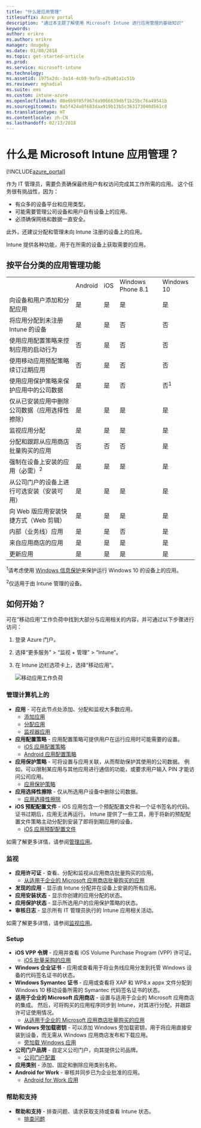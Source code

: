 ```yaml
---
title: "什么是应用管理"
titlesuffix: Azure portal
description: "通过本主题了解使用 Microsoft Intune 进行应用管理的基础知识"
keywords: 
author: erikre
ms.author: erikre
manager: dougeby
ms.date: 01/08/2018
ms.topic: get-started-article
ms.prod: 
ms.service: microsoft-intune
ms.technology: 
ms.assetid: 1975a2dc-3a14-4cb9-9afb-e2ba01a1c51b
ms.reviewer: mghadial
ms.suite: ems
ms.custom: intune-azure
ms.openlocfilehash: 00e6b9f05f967da9066639dbf1b25bc76a49541b
ms.sourcegitcommit: 0a5f424a8f683daa919b13b5c363173040d561c8
ms.translationtype: HT
ms.contentlocale: zh-CN
ms.lasthandoff: 02/13/2018
---
```

# <a name="what-is-microsoft-intune-app-management"></a>什么是 Microsoft Intune 应用管理？


[!INCLUDE[azure_portal](./includes/azure_portal.md)]


作为 IT 管理员，需要负责确保最终用户有权访问完成其工作所需的应用。 这个任务很有挑战性，因为：
- 有众多的设备平台和应用类型。
- 可能需要管理公司设备和用户自有设备上的应用。
- 必须确保网络和数据一直安全。

此外，还建议分配和管理未向 Intune 注册的设备上的应用。

Intune 提供各种功能，用于在所需的设备上获取需要的应用。

## <a name="app-management-capabilities-by-platform"></a>按平台分类的应用管理功能

||||||
|-|-|-|-|-|
|&nbsp; |Android|iOS|Windows Phone 8.1|Windows 10|
|向设备和用户添加和分配应用|是|是|是|是|
|将应用分配到未注册 Intune 的设备|是|是|否|否|
|使用应用配置策略来控制应用的启动行为|否|是|否|否|
|使用移动应用预配策略续订过期应用|否|是|否|否|
|使用应用保护策略来保护应用中的公司数据|是|是|否|否<sup>1</sup>|
|仅从已安装应用中删除公司数据（应用选择性擦除）|是|是|是|是|
|监视应用分配|是|是|是|是|
|分配和跟踪从应用商店批量购买的应用|否|否|否|是|
|强制在设备上安装的应用（必需）<sup>2</sup>|是|是|是|是|
|从公司门户的设备上进行可选安装（安装可用）|是|是|是|是|
|向 Web 版应用安装快捷方式（Web 剪辑）|是|是|是|是|
|内部（业务线）应用|是|是|否|是|
|来自应用商店的应用|是|是|是|是|
|更新应用|是|是|是|是|

<sup>1</sup>请考虑使用 [Windows 信息保护](windows-information-protection-configure.md)来保护运行 Windows 10 的设备上的应用。

<sup>2</sup>仅适用于由 Intune 管理的设备。

## <a name="how-to-get-started"></a>如何开始？

可在“移动应用”工作负荷中找到大部分与应用相关的内容，并可通过以下步骤进行访问：

1. 登录 Azure 门户。
2. 选择“更多服务” > “监视 + 管理” > “Intune”。
3. 在 Intune 边栏选项卡上，选择“移动应用”。

    ![移动应用工作负荷](./media/apps-workload.png)

### <a name="manage"></a>管理计算机上的
- **应用** - 可在此节点处添加、分配和监视大多数应用。
    - [添加应用](apps-add.md)
    - [分配应用](apps-deploy.md)
    - [监视器应用](apps-monitor.md)
- **应用配置策略** - 应用配置策略可提供用户在运行应用时可能需要的设置。
    - [iOS 应用配置策略](app-configuration-policies-use-ios.md)
    - [Android 应用配置策略](app-configuration-policies-use-android.md)
- **应用保护策略** - 可将设置与应用关联，从而帮助保护其使用的公司数据。 例如，可以限制某应用与其他应用进行通信的功能，或要求用户输入 PIN 才能访问公司应用。
    - [应用保护策略](app-protection-policies.md)
- **应用选择性擦除** - 仅从所选用户设备中删除公司数据。
    - [应用选择性擦除](apps-selective-wipe.md)
- **iOS 预配配置文件** - iOS 应用包含一个预配配置文件和一个证书签名的代码。 证书过期后，应用无法再运行。 Intune 提供了一些工具，用于将新的预配配置文件策略主动分配到安装了即将到期应用的设备。
    - [iOS 应用预配配置文件](app-provisioning-profile-ios.md)

如需了解更多详情，请参阅[管理应用](app-management.md)。

### <a name="monitor"></a>监视
- **应用许可证** - 查看、分配和监视从应用商店批量购买的应用。
    - [从适用于企业的 Microsoft 应用商店批量购买的应用](windows-store-for-business.md)
- **发现的应用** - 显示由 Intune 分配并在设备上安装的所有应用。
- **应用安装状态** - 显示你创建的应用分配的状态。
- **应用保护状态** - 显示所选用户的应用保护策略的状态。
- **审核日志** - 显示所有 IT 管理员执行的 Intune 应用相关活动。

如需了解更多详情，请参阅[监视应用](apps-monitor.md)。

### <a name="setup"></a>Setup
- **iOS VPP 令牌** - 应用并查看 iOS Volume Purchase Program (VPP) 许可证。
    - [iOS 批量采购的应用](vpp-apps-ios.md)
- **Windows 企业证书** - 应用或查看用于将业务线应用分发到托管 Windows 设备的代码签名证书的状态。 
- **Windows Symantec 证书** - 应用或查看将 XAP 和 WP8.x appx 文件分配到 Windows 10 移动设备所需的 Symantec 代码签名证书的状态。 
- **适用于企业的 Microsoft 应用商店** - 设置与适用于企业的 Microsoft 应用商店的集成。 然后，可将购买的应用程序同步到 Intune，对其进行分配，并跟踪许可证使用情况。
    - [从适用于企业的 Microsoft 应用商店批量购买的应用](windows-store-for-business.md)
- **Windows 旁加载密钥** - 可以添加 Windows 旁加载密钥，用于将应用直接安装到设备，而无需从 Windows 应用商店发布和下载应用。
    - [旁加载 Windows 应用](app-sideload-windows.md) 
- **公司门户品牌** - 自定义公司门户，向其提供公司品牌。
    - [公司门户配置](company-portal-app.md)
- **应用类别** - 添加、固定和删除应用类别名称。
- **Android for Work** - 审核并同步已为企业批准的应用。
    - [Android for Work 应用](apps-add-android-for-work.md) 

### <a name="help-and-support"></a>帮助和支持
- **帮助和支持** - 排查问题、请求获取支持或查看 Intune 状态。
    - [排查问题](help-desk-operators.md)
